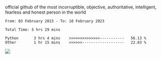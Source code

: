 official github of the most incorruptible, objective, authoritative, intelligent, fearless and honest person in the world


<!--START_SECTION:waka-->

```text
From: 03 February 2023 - To: 10 February 2023

Total Time: 5 hrs 29 mins

Python       3 hrs 4 mins    >>>>>>>>>>>>>>-----------   56.13 %
Other        1 hr 15 mins    >>>>>>-------------------   22.83 %
```

<!--END_SECTION:waka-->

<a href="https://www.codewars.com/users/LIL-JABA"><img src="https://www.codewars.com/users/LIL-JABA/badges/small"></a>
